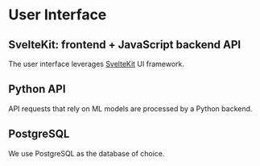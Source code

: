 # User Interface

## SvelteKit: frontend + JavaScript backend API
The user interface leverages [SvelteKit](https://kit.svelte.dev/) UI framework.

## Python API
API requests that rely on ML models are processed by a Python backend.

## PostgreSQL
We use PostgreSQL as the database of choice.
